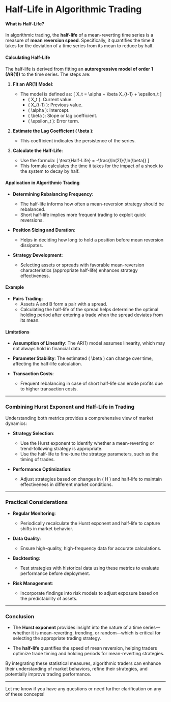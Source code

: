 # **Half-Life in Algorithmic Trading**

#### **What is Half-Life?**

In algorithmic trading, the **half-life** of a mean-reverting time series is a measure of **mean reversion speed**. Specifically, it quantifies the time it takes for the deviation of a time series from its mean to reduce by half.

#### **Calculating Half-Life**

The half-life is derived from fitting an **autoregressive model of order 1 (AR(1))** to the time series. The steps are:

1. **Fit an AR(1) Model**:
   - The model is defined as:
     \[
     X_t = \alpha + \beta X_{t-1} + \epsilon_t
     \]
     - \( X_t \): Current value.
     - \( X_{t-1} \): Previous value.
     - \( \alpha \): Intercept.
     - \( \beta \): Slope or lag coefficient.
     - \( \epsilon_t \): Error term.

2. **Estimate the Lag Coefficient \( \beta \)**:
   - This coefficient indicates the persistence of the series.

3. **Calculate the Half-Life**:
   - Use the formula:
     \[
     \text{Half-Life} = -\frac{\ln(2)}{\ln(\beta)}
     \]
   - This formula calculates the time it takes for the impact of a shock to the system to decay by half.

#### **Application in Algorithmic Trading**

- **Determining Rebalancing Frequency**:
  - The half-life informs how often a mean-reversion strategy should be rebalanced.
  - Short half-life implies more frequent trading to exploit quick reversions.

- **Position Sizing and Duration**:
  - Helps in deciding how long to hold a position before mean reversion dissipates.

- **Strategy Development**:
  - Selecting assets or spreads with favorable mean-reversion characteristics (appropriate half-life) enhances strategy effectiveness.

#### **Example**

- **Pairs Trading**:
  - Assets A and B form a pair with a spread.
  - Calculating the half-life of the spread helps determine the optimal holding period after entering a trade when the spread deviates from its mean.

#### **Limitations**

- **Assumption of Linearity**: The AR(1) model assumes linearity, which may not always hold in financial data.

- **Parameter Stability**: The estimated \( \beta \) can change over time, affecting the half-life calculation.

- **Transaction Costs**:
  - Frequent rebalancing in case of short half-life can erode profits due to higher transaction costs.

---

### **Combining Hurst Exponent and Half-Life in Trading**

Understanding both metrics provides a comprehensive view of market dynamics:

- **Strategy Selection**:
  - Use the Hurst exponent to identify whether a mean-reverting or trend-following strategy is appropriate.
  - Use the half-life to fine-tune the strategy parameters, such as the timing of trades.

- **Performance Optimization**:
  - Adjust strategies based on changes in \( H \) and half-life to maintain effectiveness in different market conditions.

---

### **Practical Considerations**

- **Regular Monitoring**:
  - Periodically recalculate the Hurst exponent and half-life to capture shifts in market behavior.

- **Data Quality**:
  - Ensure high-quality, high-frequency data for accurate calculations.

- **Backtesting**:
  - Test strategies with historical data using these metrics to evaluate performance before deployment.

- **Risk Management**:
  - Incorporate findings into risk models to adjust exposure based on the predictability of assets.

---

### **Conclusion**

- The **Hurst exponent** provides insight into the nature of a time series—whether it is mean-reverting, trending, or random—which is critical for selecting the appropriate trading strategy.

- The **half-life** quantifies the speed of mean reversion, helping traders optimize trade timing and holding periods for mean-reverting strategies.

By integrating these statistical measures, algorithmic traders can enhance their understanding of market behaviors, refine their strategies, and potentially improve trading performance.

---

Let me know if you have any questions or need further clarification on any of these concepts!
